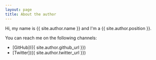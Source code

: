 ```yaml
---
layout: page
title: About the author
---
```


Hi, my name is {{ site.author.name }} and I'm a {{ site.author.position }}.

You can reach me on the following channels:
- [GitHub]({{ site.author.github_url }})
- [Twitter]({{ site.author.twitter_url }})
